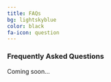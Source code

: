 ```yaml
---
title: FAQs
bg: lightskyblue
color: black
fa-icon: question
---
```


<h3><strong>Frequently Asked Questions</strong></h3>

Coming soon...